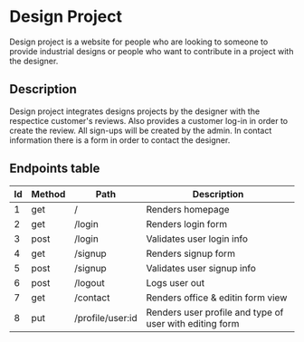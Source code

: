 # Design Project

Design project is a website for people who are looking to someone to provide industrial designs or people who want to  contribute in a project with the designer.


## Description

Design project integrates designs projects by the designer with the respectice customer's reviews. Also provides a customer log-in in order to create the review. All sign-ups will be created by the admin. In contact information there is a form in order to contact the designer.



## Endpoints table

| Id  | Method | Path                                        | Description                                                            |
| --- | ------ | ------------------------------------------- | ---------------------------------------------------------------------- |
| 1   | get    | /                                           | Renders homepage                                                       |
| 2   | get    | /login                                      | Renders login form                                                     |
| 3   | post   | /login                                      | Validates user login info                                              |
| 4   | get    | /signup                                     | Renders signup form                                                    |
| 5   | post   | /signup                                     | Validates user signup info                                             |
| 6   | post   | /logout                                     | Logs user out                                                          |
| 7   | get    | /contact                              | Renders office & editin form view                                             |
| 8  | put   | /profile/user:id                                     | Renders user profile and type of user with editing form   
